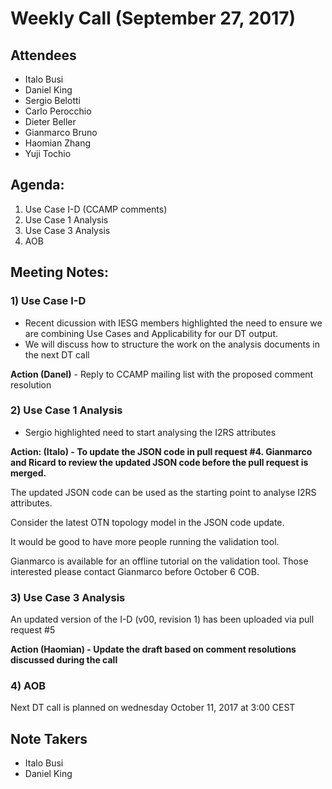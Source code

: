 # Weekly Call (September 27, 2017)

## Attendees

* Italo Busi  
* Daniel King  
* Sergio Belotti  
* Carlo Perocchio  
* Dieter Beller  
* Gianmarco Bruno  
* Haomian Zhang  
* Yuji Tochio  

## Agenda:

1) Use Case I-D (CCAMP comments)  
2) Use Case 1 Analysis  
3) Use Case 3 Analysis  
4) AOB  

## Meeting Notes:

### 1) Use Case I-D

- Recent dicussion with IESG members highlighted the need to ensure we are combining Use Cases and Applicability for our DT output.
- We will discuss how to structure the work on the analysis documents in the next DT call  

**Action (Danel)** - Reply to CCAMP mailing list with the proposed comment resolution  

### 2) Use Case 1 Analysis

- Sergio highlighted need to start analysing the I2RS attributes  

**Action: (Italo) - To update the JSON code in pull request #4\. Gianmarco and Ricard to review the updated JSON code before the pull request is merged.**  

The updated JSON code can be used as the starting point to analyse I2RS attributes.  

Consider the latest OTN topology model in the JSON code update.  

It would be good to have more people running the validation tool.  

Gianmarco is available for an offline tutorial on the validation tool. Those interested please contact Gianmarco before October 6 COB.  

### 3) Use Case 3 Analysis

An updated version of the I-D (v00, revision 1) has been uploaded via pull request #5  

**Action (Haomian) - Update the draft based on comment resolutions discussed during the call**  

### 4) AOB

Next DT call is planned on wednesday October 11, 2017 at 3:00 CEST  

## Note Takers

* Italo Busi  
* Daniel King  
